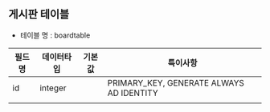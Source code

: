 
게시판 테이블 
---

 - 테이블 명 : boardtable

| 필드 명 | 데이터타입   | 기본값 | 특이사항                                     |
|------|---------|-----|------------------------------------------|
| id   | integer |     | PRIMARY_KEY, GENERATE ALWAYS AD IDENTITY |
|      |         |     |                                          |


